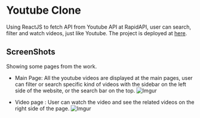 
# Youtube Clone

Using ReactJS to fetch API from Youtube API at RapidAPI, user can search, filter and watch videos, just like Youtube. The project is deployed at [here](https://rad-cendol-25e5eb.netlify.app/). 

## ScreenShots

Showing some pages from the work.

- Main Page: All the youtube videos are displayed at the main pages, user can filter or search specific kind of videos with the sidebar on the left side of the website, or the search bar on the top. 
![Imgur](https://i.imgur.com/YvTcErW.png)

- Video page : User can watch the video and see the related videos on the right side of the page.
![Imgur](https://i.imgur.com/CGCvl1a.png)
